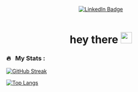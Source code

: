 
<p align="center">
<a href="https://www.linkedin.com/in/noahsyrkis"><img src="https://img.shields.io/badge/LinkedIn-blue?style=for-the-badge&logo=linkedin&logoColor=white" alt="LinkedIn Badge"></a>
</p>
<p align="center"><img src="https://komarev.com/ghpvc/?username=kakbar&style=flat-square&color=blue" alt=""></p>

<h1 align="center">hey there <img src="https://media.giphy.com/media/hvRJCLFzcasrR4ia7z/giphy.gif" width="30px"></h1>

### 🔥 &nbsp; My Stats :
[![GitHub Streak](http://github-readme-streak-stats.herokuapp.com?user=syrkis&theme=dark&background=000000)](https://git.io/streak-stats)

[![Top Langs](https://github-readme-stats.vercel.app/api/top-langs/?username=syrkis&layout=compact&theme=vision-friendly-dark)](https://github.com/anuraghazra/github-readme-stats)

